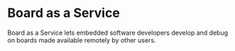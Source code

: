 # Board as a Service
Board as a Service lets embedded software developers develop and debug on boards made available remotely by other users.
